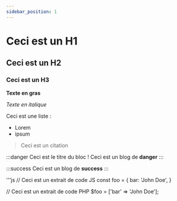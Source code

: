 ```yaml
---
sidebar_position: 1
---
```


 # Ceci est un H1

  ## Ceci est un H2

  ### Ceci est un H3

  **Texte en gras**

  *Texte en italique*

  Ceci est une liste :

  * Lorem
  * ipsum

  > Ceci est un citation

  :::danger Ceci est le titre du bloc !
  Ceci est un blog de **danger**
  :::

  :::success
  Ceci est un blog de **success**
  :::

  '''js
  // Ceci est un extrait de code JS
    const foo = {
      bar: 'John Doe',
    }

  // Ceci est un extrait de code PHP
  $foo = ['bar' => 'John Doe'];


